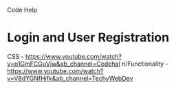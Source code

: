 Code Help

# Login and User Registration
CSS - https://www.youtube.com/watch?v=p1GmFCGuVjw&ab_channel=Codehal
n/Functionality - https://www.youtube.com/watch?v=V8dYGNfHjfk&ab_channel=TechyWebDev
